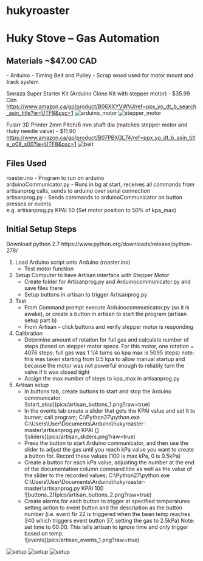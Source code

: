 # hukyroaster


<h1>Huky Stove – Gas Automation</h1>

<h2>Materials ~$47.00 CAD</h2>
-	Arduino 
-	Timing Belt and Pulley
-	Scrap wood used for motor mount and track system

Smraza Super Starter Kit (Arduino Clone Kit with stepper motor) - $35.99 Cdn
https://www.amazon.ca/gp/product/B06XXYVWVJ/ref=ppx_yo_dt_b_search_asin_title?ie=UTF8&psc=1
![arduino_motor](pics/arduino_motor.png?raw=true "Arduino setup with motor")
![stepper_motor](pics/stepper_motor.png?raw=true)


Fularr 3D Printer  2mm Pitch/6 mm shaft dia (matches stepper motor and Huky needle valve) - $11.90
https://www.amazon.ca/gp/product/B07PBXGL74/ref=ppx_yo_dt_b_asin_title_o08_s00?ie=UTF8&psc=1
![belt](pics/belt.png?raw=true)

<h2>Files Used</h2>
roaster.ino - Program to run on arduino  <br>
arduinoCommunicator.py - Runs in bg at start, receives all commands from artisanprog calls, sends to arduino over serial connection <br>
artisanprog.py - Sends commands to arduinoCommunicator on button presses or events  <br>
e.g. artisanprog.py KPAI 50 (Set motor position to 50% of kpa_max)

<h2>Initial Setup Steps</h2>
Download python 2.7 https://www.python.org/downloads/release/python-278/ <br>
<ol>
	<li>Load Arduino script onto Arduino (roaster.ino)
	<ul>
		<li>Test motor function </li>
	</ul>
	</li>
	<li>Setup Computer to have Artisan interface with Stepper Motor
	<ul>
		<li>Create folder for Artisanprog.py and Arduinocommunicator.py and save files there</li>
		<li>Setup buttons in artisan to trigger Artisanprog.py</li>
	</ul>
	</li>
	<li>Test
	<ul>
		<li>From Command prompt execute Arduinocommunicator.py (so it is awake), or create a button in artisan to start the program (artisan setup part b)</li>
		<li>From Artisan – click buttons and verify stepper motor is responding</li>
	</ul>
	</li>
	<li>Calibration
	<ul>
		<li>Determine amount of rotation for full gas and calculate number of steps (based on stepper motor specs. For this motor, one rotation = 4076 steps; full gas was 1 1/4 turns so kpa max is 5095 steps) note: this was taken starting from 0.5 kpa to allow manual startup and because the motor was not powerful enough to reliably turn the valve if it was closed tight </li>
		<li>Assign the max number of steps to kpa_max in artisanprog.py</li>
	</ul>
	</li>
	<li>Artisan setup
	<ul>
		<li>In buttons tab, create buttons to start and stop the Arduino communicator.</li>
			![start_stop](pics/artisan_buttons_1.png?raw=true)
		<li>In the events tab create a slider that gets the KPAI value and set it to burner; call program; C:\Python27\python.exe C:\Users\User\Documents\Arduino\hukyroaster-master\artisanprog.py KPAI {} </li>
			![sliders](pics/artisan_sliders.png?raw=true)
		<li>Press the button to start Arduino communicator, and then use the slider to adjust the gas until you reach kPa value you want to create a button for. Record these values (100 is max kPa, 0 is 0.5kPa) </li>
		<li>Create a button for each kPa value, adjusting the number at the end of the documentation column command line as well as the value of the slider to the recorded values; C:\Python27\python.exe C:\Users\User\Documents\Arduino\hukyroaster-master\artisanprog.py KPAI 100 </li>
        ![buttons_2](pics/artisan_buttons_2.png?raw=true)
		<li>Create alarms for each button to trigger at specified temperatures setting action to event button and the description as the button number (i.e. event Nr 22 is triggered when the bean temp reaches 340 which triggers event button 37, setting the gas to 2.5kPa) Note: set time to 00:00. This tells artisan to ignore time and only trigger based on temp. </li>
		![events](pics/artisan_events_1.png?raw=true)
	</ul>
	</li>
</ol>

![setup](pics/motor_belt_setup.jpg?raw=true)
![setup](pics/motor_belt_setup_2.jpg?raw=true)
![setup](pics/motor_belt_setup_3.jpg?raw=true)

